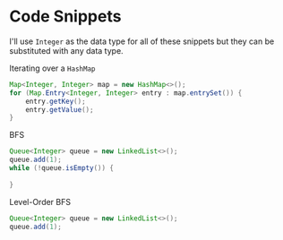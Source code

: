 # Code Snippets
I'll use `Integer` as the data type for all of these snippets but they can be substituted with any data type.

Iterating over a `HashMap`
```java
Map<Integer, Integer> map = new HashMap<>();
for (Map.Entry<Integer, Integer> entry : map.entrySet()) {
	entry.getKey();
    entry.getValue();
}
```

BFS
```java
Queue<Integer> queue = new LinkedList<>();
queue.add(1);
while (!queue.isEmpty()) {
    
}
```

Level-Order BFS
```java
Queue<Integer> queue = new LinkedList<>();
queue.add(1);